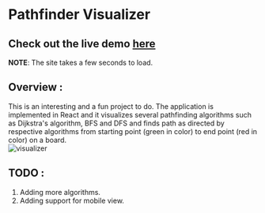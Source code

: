 # Pathfinder Visualizer  
## Check out the live demo [here](https://pathfindiing-visualizer.herokuapp.com/)  
**NOTE**: The site takes a few seconds to load.

## Overview :  
This is an interesting and a fun project to do. The application is implemented in React and it visualizes several pathfinding algorithms such as Dijkstra's algorithm, BFS and DFS and finds path as directed by respective algorithms from starting point (green in color) to end point (red in color) on a board.   
![visualizer](https://user-images.githubusercontent.com/64739048/113423718-949fd600-93ec-11eb-8281-0a8631af2171.png)

## TODO :  
1. Adding more algorithms.  
2. Adding support for mobile view.
